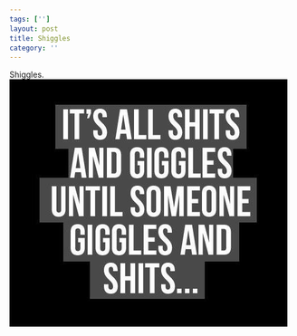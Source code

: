 ```yaml
---
tags: ['']
layout: post
title: Shiggles
category: ''
---
```

Shiggles.
![Shiggles.](/uploads/2015-4-2-shiggles.jpg)
